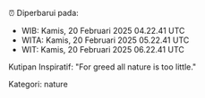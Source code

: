 ⏰ Diperbarui pada:
- WIB: Kamis, 20 Februari 2025 04.22.41 UTC
- WITA: Kamis, 20 Februari 2025 05.22.41 UTC
- WIT: Kamis, 20 Februari 2025 06.22.41 UTC

Kutipan Inspiratif:
"For greed all nature is too little."


Kategori: nature

